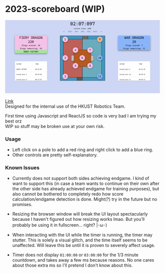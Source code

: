 # 2023-scoreboard (WIP)

<img src="./preview.png" width="800"/>

[Link](https://nc108x.github.io/2023-scoreboard/) \
Designed for the internal use of the HKUST Robotics Team.

First time using Javascript and ReactJS so code is very bad I am trying my best orz \
WIP so stuff may be broken use at your own risk.

### Usage

- Left click on a pole to add a red ring and right click to add a blue ring.
- Other controls are pretty self-explanatory.

### Known Issues

- Currently does not support both sides achieving endgame. I kind of want to support this (in case a team wants to continue on their own after the other side has already achieved endgame for training purposes), but also cannot be bothered to completely redo how score calculation/endgame detection is done. Might(?) try in the future but no promises.

- Resizing the browser window will break the UI layout spectacularly because I haven't figured out how resizing works lmao. But you'll probably be using it in fullscreen... right? |･ω･)

- When interacting with the UI while the timer is running, the timer may stutter. This is solely a visual glitch, and the time itself seems to be unaffected. Will leave this be until it is proven to severely affect usage.

- Timer does not display `01:00:00` or `03:00:00` for the 1/3 minute countdown, and takes away a few ms because reasons. No one cares about those extra ms so I'll pretend I don't know about this.
